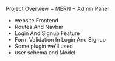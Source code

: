 Project Overview + MERN + Admin Panel

- website Frontend
- Routes And Navbar
- Login And Signup Feature
- Form Validation In Login And Signup
- Some plugin we'll used
- user schema and Model
